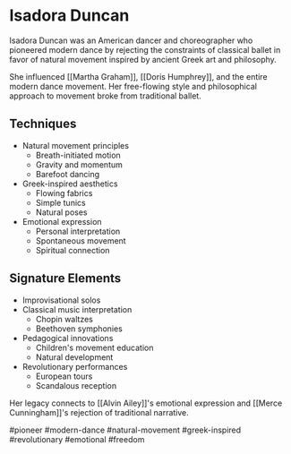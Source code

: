 # Isadora Duncan

Isadora Duncan was an American dancer and choreographer who pioneered modern dance by rejecting the constraints of classical ballet in favor of natural movement inspired by ancient Greek art and philosophy.

She influenced [[Martha Graham]], [[Doris Humphrey]], and the entire modern dance movement. Her free-flowing style and philosophical approach to movement broke from traditional ballet.

## Techniques

- Natural movement principles
  - Breath-initiated motion
  - Gravity and momentum
  - Barefoot dancing
- Greek-inspired aesthetics
  - Flowing fabrics
  - Simple tunics
  - Natural poses
- Emotional expression
  - Personal interpretation
  - Spontaneous movement
  - Spiritual connection

## Signature Elements

- Improvisational solos
- Classical music interpretation
  - Chopin waltzes
  - Beethoven symphonies
- Pedagogical innovations
  - Children's movement education
  - Natural development
- Revolutionary performances
  - European tours
  - Scandalous reception

Her legacy connects to [[Alvin Ailey]]'s emotional expression and [[Merce Cunningham]]'s rejection of traditional narrative.

#pioneer #modern-dance #natural-movement #greek-inspired #revolutionary #emotional #freedom
